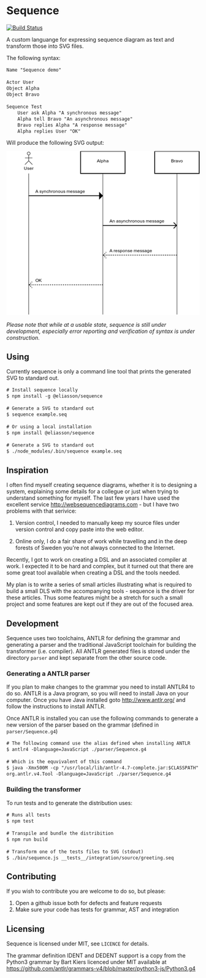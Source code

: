 # Sequence

[![Build Status](https://travis-ci.org/eliasson/sequence.svg?branch=master)](https://travis-ci.org/eliasson/sequence)

A custom languange for expressing sequence diagram as text and transform those
into SVG files.

The following syntax:

```
Name "Sequence demo"

Actor User
Object Alpha
Object Bravo

Sequence Test
    User ask Alpha "A synchronous message"
    Alpha tell Bravo "An asynchronous message"
    Bravo replies Alpha "A response message"
    Alpha replies User "OK"
```

Will produce the following SVG output:

![Example sequence flow](/examples/demo.png)

_Please note that while at a usable state, sequence is still under development,
especially error reporting and verification of syntax is under construction._


## Using

Currently sequence is only a command line tool that prints the generated
SVG to standard out.

    # Install sequence locally
    $ npm install -g @eliasson/sequence
    
    # Generate a SVG to standard out
    $ sequence example.seq
    
    # Or using a local installation
    $ npm install @eliasson/sequence
    
    # Generate a SVG to standard out
    $ ./node_modules/.bin/sequence example.seq


## Inspiration

I often find myself creating sequence diagrams, whether it is to designing a
system, explaining some details for a collegue or just when trying to
understand something for myself. The last few years I have used the excellent
service http://websequencediagrams.com - but I have two problems with that
serivice:

1) Version control, I needed to manually keep my source files under version
control and copy paste into the web editor.

2) Online only, I do a fair share of work while travelling and in the deep
forests of Sweden you're not always connected to the Internet.

Recently, I got to work on creating a DSL and an associated compiler at work.
I expected it to be hard and complex, but it turned out that there are some
great tool available when creating a DSL and the tools needed.

My plan is to write a series of small articles illustrating what is required
to build a small DLS with the accompanying tools - sequence is the driver for
these articles. Thus some features might be a stretch for such a small project
and some features are kept out if they are out of the focused area.


## Development

Sequence uses two toolchains, ANTLR for defining the grammar and generating
a parser and the traditional JavaScript toolchain for building the transformer
(i.e. compiler). All ANTLR generated files is stored under the directory
`parser` and kept separate from the other source code.

### Generating a ANTLR parser

If you plan to make changes to the grammar you need to install ANTLR4 to do
so. ANTLR is a Java program, so you will need to install Java on your
computer. Once you have Java installed goto http://www.antlr.org/ and follow
the instructions to install ANTLR.

Once ANTLR is installed you can use the following commands to generate a
new version of the parser based on the grammar (defined in
`parser/Sequence.g4`)

    # The following command use the alias defined when installing ANTLR
    $ antlr4 -Dlanguage=JavaScript ./parser/Sequence.g4

    # Which is the equvivalent of this command
    $ java -Xmx500M -cp "/usr/local/lib/antlr-4.7-complete.jar:$CLASSPATH" org.antlr.v4.Tool -Dlanguage=JavaScript ./parser/Sequence.g4

### Building the transformer

To run tests and to generate the distribution uses:

    # Runs all tests
    $ npm test
    
    # Transpile and bundle the distribition
    $ npm run build

    # Transform one of the tests files to SVG (stdout)
    $ ./bin/sequence.js __tests__/integration/source/greeting.seq


## Contributing

If you wish to contribute you are welcome to do so, but please:

1. Open a github issue both for defects and feature requests
2. Make sure your code has tests for grammar, AST and integration


## Licensing

Sequence is licensed under MIT, see `LICENCE` for details.

The grammar definition IDENT and DEDENT support is a copy from the Python3
grammar by Bart Kiers licenced under MIT available at
https://github.com/antlr/grammars-v4/blob/master/python3-js/Python3.g4
